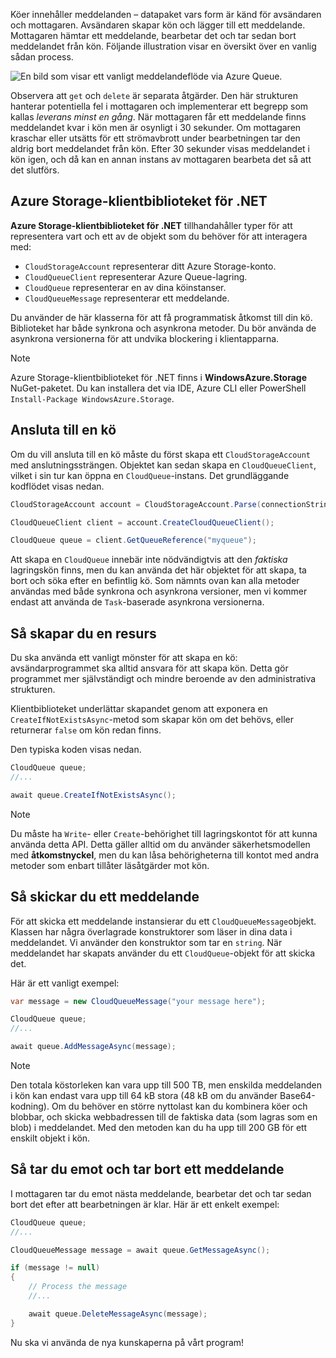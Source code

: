 Köer innehåller meddelanden – datapaket vars form är känd för avsändaren och mottagaren. Avsändaren skapar kön och lägger till ett meddelande. Mottagaren hämtar ett meddelande, bearbetar det och tar sedan bort meddelandet från kön. Följande illustration visar en översikt över en vanlig sådan process.

![En bild som visar ett vanligt meddelandeflöde via Azure Queue.](../media/6-message-flow.png)

Observera att `get` och `delete` är separata åtgärder. Den här strukturen hanterar potentiella fel i mottagaren och implementerar ett begrepp som kallas _leverans minst en gång_. När mottagaren får ett meddelande finns meddelandet kvar i kön men är osynligt i 30 sekunder. Om mottagaren kraschar eller utsätts för ett strömavbrott under bearbetningen tar den aldrig bort meddelandet från kön. Efter 30 sekunder visas meddelandet i kön igen, och då kan en annan instans av mottagaren bearbeta det så att det slutförs.

## <a name="the-azure-storage-client-library-for-net"></a>Azure Storage-klientbiblioteket för .NET

**Azure Storage-klientbiblioteket för .NET** tillhandahåller typer för att representera vart och ett av de objekt som du behöver för att interagera med:

- `CloudStorageAccount` representerar ditt Azure Storage-konto.
- `CloudQueueClient` representerar Azure Queue-lagring.
- `CloudQueue` representerar en av dina köinstanser.
- `CloudQueueMessage` representerar ett meddelande.

Du använder de här klasserna för att få programmatisk åtkomst till din kö. Biblioteket har både synkrona och asynkrona metoder. Du bör använda de asynkrona versionerna för att undvika blockering i klientapparna.

> [!NOTE]
> Azure Storage-klientbiblioteket för .NET finns i **WindowsAzure.Storage** NuGet-paketet. Du kan installera det via IDE, Azure CLI eller PowerShell `Install-Package WindowsAzure.Storage`.

## <a name="how-to-connect-to-a-queue"></a>Ansluta till en kö

Om du vill ansluta till en kö måste du först skapa ett `CloudStorageAccount` med anslutningssträngen. Objektet kan sedan skapa en `CloudQueueClient`, vilket i sin tur kan öppna en `CloudQueue`-instans. Det grundläggande kodflödet visas nedan.

```csharp
CloudStorageAccount account = CloudStorageAccount.Parse(connectionString);

CloudQueueClient client = account.CreateCloudQueueClient();

CloudQueue queue = client.GetQueueReference("myqueue");
```

Att skapa en `CloudQueue` innebär inte nödvändigtvis att den _faktiska_ lagringskön finns, men du kan använda det här objektet för att skapa, ta bort och söka efter en befintlig kö. Som nämnts ovan kan alla metoder användas med både synkrona och asynkrona versioner, men vi kommer endast att använda de `Task`-baserade asynkrona versionerna.

## <a name="how-to-create-a-queue"></a>Så skapar du en resurs

Du ska använda ett vanligt mönster för att skapa en kö: avsändarprogrammet ska alltid ansvara för att skapa kön. Detta gör programmet mer självständigt och mindre beroende av den administrativa strukturen. 

Klientbiblioteket underlättar skapandet genom att exponera en `CreateIfNotExistsAsync`-metod som skapar kön om det behövs, eller returnerar `false` om kön redan finns. 

Den typiska koden visas nedan.

```csharp
CloudQueue queue;
//...

await queue.CreateIfNotExistsAsync();
```

> [!NOTE]
> Du måste ha `Write`- eller `Create`-behörighet till lagringskontot för att kunna använda detta API. Detta gäller alltid om du använder säkerhetsmodellen med **åtkomstnyckel**, men du kan låsa behörigheterna till kontot med andra metoder som enbart tillåter läsåtgärder mot kön.

## <a name="how-to-send-a-message"></a>Så skickar du ett meddelande

För att skicka ett meddelande instansierar du ett `CloudQueueMessage`objekt. Klassen har några överlagrade konstruktorer som läser in dina data i meddelandet. Vi använder den konstruktor som tar en `string`. När meddelandet har skapats använder du ett `CloudQueue`-objekt för att skicka det.

Här är ett vanligt exempel:

```csharp
var message = new CloudQueueMessage("your message here");

CloudQueue queue;
//...

await queue.AddMessageAsync(message);
```

> [!NOTE]
> Den totala köstorleken kan vara upp till 500 TB, men enskilda meddelanden i kön kan endast vara upp till 64 kB stora (48 kB om du använder Base64-kodning). Om du behöver en större nyttolast kan du kombinera köer och blobbar, och skicka webbadressen till de faktiska data (som lagras som en blob) i meddelandet. Med den metoden kan du ha upp till 200 GB för ett enskilt objekt i kön.

## <a name="how-to-receive-and-delete-a-message"></a>Så tar du emot och tar bort ett meddelande

I mottagaren tar du emot nästa meddelande, bearbetar det och tar sedan bort det efter att bearbetningen är klar. Här är ett enkelt exempel:

```C#
CloudQueue queue;
//...

CloudQueueMessage message = await queue.GetMessageAsync();

if (message != null)
{
    // Process the message
    //...

    await queue.DeleteMessageAsync(message);
}
```

Nu ska vi använda de nya kunskaperna på vårt program!